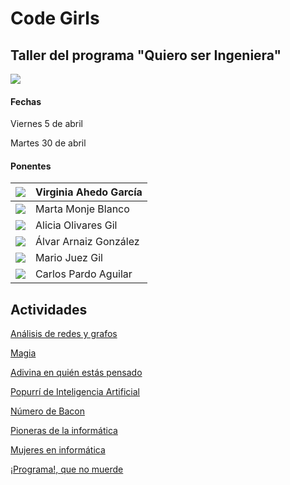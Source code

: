 # Code Girls
## Taller del programa "Quiero ser Ingeniera"

[![](https://www.ubu.es/sites/default/files/portal_page/images/cartelqsi_pyb.png)](https://www.ubu.es/escuela-politecnica-superior/quiero-ser-ingeniera)


#### Fechas
Viernes 5 de abril

Martes 30 de abril


#### Ponentes

|![](pics/vag.jpg) | Virginia Ahedo García |
|------------------|-----------------------|
|![](pics/mmb.jpg) | Marta Monje Blanco    |
|![](pics/aog.jpg) | Alicia Olivares Gil   |
|![](pics/aag.jpg) | Álvar Arnaiz González |
|![](pics/mjg.jpg) | Mario Juez Gil        |
|![](pics/cpa.jpg) | Carlos Pardo Aguilar  |


## Actividades

[Análisis de redes y grafos](https://docs.google.com/forms/d/e/1FAIpQLSfFAnNgDkatw6z2Kkm25VfepPmox5n0D58mt-CWMIIOxa7mTg/viewform?vc=0&c=0&w=1)

[Magia](magic/slides.pdf)

[Adivina en quién estás pensado](https://es.akinator.com/game)

[Popurrí de Inteligencia Artificial](misc/README.md)

[Número de Bacon](https://oracleofbacon.org/)

[Pioneras de la informática](https://es.wikipedia.org/wiki/Categor%C3%ADa:Pioneras_de_la_inform%C3%A1tica)

[Mujeres en informática](https://es.wikipedia.org/wiki/Mujeres_en_inform%C3%A1tica)

[¡Programa!, que no muerde](https://blockly-games.appspot.com/)


